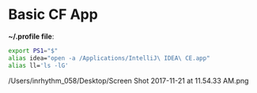# Basic CF App

**~/.profile file**:

~~~bash
export PS1="$"
alias idea="open -a /Applications/IntelliJ\ IDEA\ CE.app"
alias ll='ls -lG'
~~~

/Users/inrhythm_058/Desktop/Screen Shot 2017-11-21 at 11.54.33 AM.png